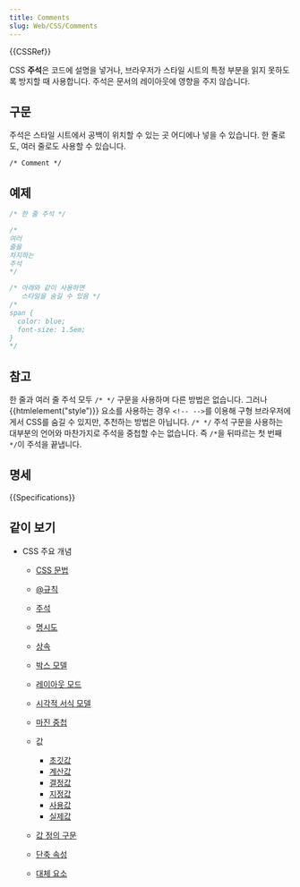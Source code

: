 ```yaml
---
title: Comments
slug: Web/CSS/Comments
---
```

{{CSSRef}}

CSS **주석**은 코드에 설명을 넣거나, 브라우저가 스타일 시트의 특정 부분을 읽지 못하도록 방지할 때 사용합니다. 주석은 문서의 레이아웃에 영향을 주지 않습니다.

## 구문

주석은 스타일 시트에서 공백이 위치할 수 있는 곳 어디에나 넣을 수 있습니다. 한 줄로도, 여러 줄로도 사용할 수 있습니다.

```
/* Comment */
```

## 예제

```css
/* 한 줄 주석 */

/*
여러
줄을
차지하는
주석
*/

/* 아래와 같이 사용하면
   스타일을 숨길 수 있음 */
/*
span {
  color: blue;
  font-size: 1.5em;
}
*/
```

## 참고

한 줄과 여러 줄 주석 모두 `/* */` 구문을 사용하며 다른 방법은 없습니다. 그러나 {{htmlelement("style")}} 요소를 사용하는 경우 `<!-- -->`를 이용해 구형 브라우저에게서 CSS를 숨길 수 있지만, 추천하는 방법은 아닙니다. `/* */` 주석 구문을 사용하는 대부분의 언어와 마찬가지로 주석을 중첩할 수는 없습니다. 즉 `/*`을 뒤따르는 첫 번째 `*/`이 주석을 끝냅니다.

## 명세

{{Specifications}}

## 같이 보기

- CSS 주요 개념

  - [CSS 문법](/ko/docs/Web/CSS/Syntax)
  - [@규칙](/ko/docs/Web/CSS/At-rule)
  - [주석](/ko/docs/Web/CSS/Comments)
  - [명시도](/ko/docs/Web/CSS/Specificity)
  - [상속](/ko/docs/Web/CSS/inheritance)
  - [박스 모델](/ko/docs/Web/CSS/CSS_Box_Model/Introduction_to_the_CSS_box_model)
  - [레이아웃 모드](/ko/docs/Web/CSS/Layout_mode)
  - [시각적 서식 모델](/ko/docs/Web/CSS/Visual_formatting_model)
  - [마진 중첩](/ko/docs/Web/CSS/CSS_Box_Model/Mastering_margin_collapsing)
  - 값

    - [초깃값](/ko/docs/Web/CSS/initial_value)
    - [계산값](/ko/docs/Web/CSS/computed_value)
    - [결정값](/ko/docs/Web/CSS/resolved_value)
    - [지정값](/ko/docs/Web/CSS/specified_value)
    - [사용값](/ko/docs/Web/CSS/used_value)
    - [실제값](/ko/docs/Web/CSS/actual_value)

  - [값 정의 구문](/ko/docs/Web/CSS/Value_definition_syntax)
  - [단축 속성](/ko/docs/Web/CSS/Shorthand_properties)
  - [대체 요소](/ko/docs/Web/CSS/Replaced_element)
